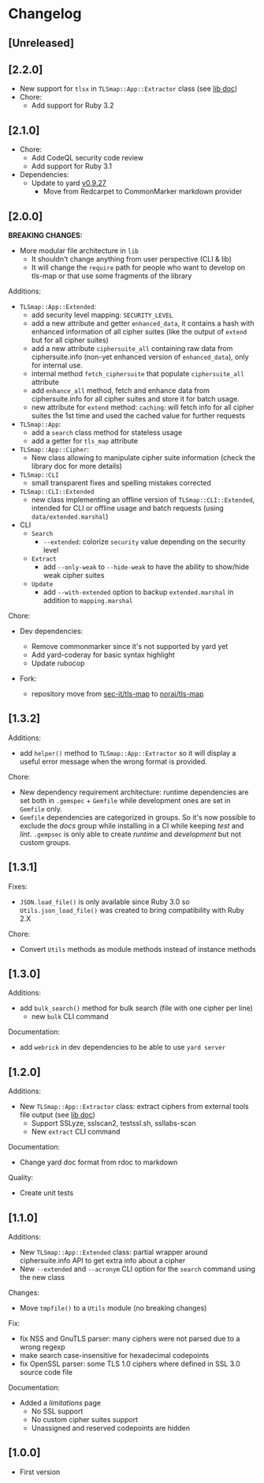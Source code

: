 # Changelog

## [Unreleased]

## [2.2.0]

- New support for `tlsx` in `TLSmap::App::Extractor` class (see [lib doc](https://noraj.github.io/tls-map/yard/TLSmap/App/Extractor))
- Chore:
  - Add support for Ruby 3.2

## [2.1.0]

- Chore:
  - Add CodeQL security code review
  - Add support for Ruby 3.1
- Dependencies:
  - Update to yard [v0.9.27](https://github.com/lsegal/yard/releases/tag/v0.9.27)
    - Move from Redcarpet to CommonMarker markdown provider

## [2.0.0]

**BREAKING CHANGES:**

- More modular file architecture in `lib`
  - It shouldn't change anything from user perspective (CLI & lib)
  - It will change the `require` path for people who want to develop on tls-map or that use some fragments of the library

Additions:

- `TLSmap::App::Extended`:
  - add security level mapping: `SECURITY_LEVEL`
  - add a new attribute and getter `enhanced_data`, it contains a hash with enhanced information of all cipher suites (like the output of `extend` but for all cipher suites)
  - add a new attribute `ciphersuite_all` containing raw data from ciphersuite.info (non-yet enhanced version of `enhanced_data`), only for internal use.
  - internal method `fetch_ciphersuite` that populate `ciphersuite_all` attribute
  - add `enhance_all` method, fetch and enhance data from ciphersuite.info for all cipher suites and store it for batch usage.
  - new attribute for `extend` method: `caching`: will fetch info for all cipher suites the 1st time and used the cached value for further requests
- `TLSmap::App`:
  - add a `search` class method for stateless usage
  - add a getter for `tls_map` attribute
- `TLSmap::App::Cipher`:
  - New class allowing to manipulate cipher suite information (check the library doc for more details)
- `TLSmap::CLI`
  - small transparent fixes and spelling mistakes corrected
- `TLSmap::CLI::Extended`
  - new class implementing an offline version of `TLSmap::CLI::Extended`, intended for CLI or offline usage and batch requests (using `data/extended.marshal`)
- CLI
  - `Search`
    - `--extended`: colorize `security` value depending on the security level
  - `Extract`
    - add `--only-weak` to `--hide-weak` to have the ability to show/hide weak cipher suites
  - `Update`
    - add `--with-extended` option to backup `extended.marshal` in addition to `mapping.marshal`

Chore:

- Dev dependencies:
  - Remove commonmarker since it's not supported by yard yet
  - Add yard-coderay for basic syntax highlight
  - Update rubocop

- Fork:
  - repository move from [sec-it/tls-map](https://github.com/sec-it/tls-map) to [noraj/tls-map](https://github.com/noraj/tls-map)

## [1.3.2]

Additions:

- add `helper()` method to `TLSmap::App::Extractor` so it will display a useful error message when the wrong format is provided.

Chore:

- New dependency requirement architecture: runtime dependencies are set both in `.gemspec` + `Gemfile` while development ones are set in `Gemfile` only.
- `Gemfile` dependencies are categorized in groups. So it's now possible to exclude the _docs_ group while installing in a CI while keeping _test_ and _lint_. `.gempsec` is only able to create _runtime_ and _development_ but not custom groups.

## [1.3.1]

Fixes:

- `JSON.load_file()` is only available since Ruby 3.0 so `Utils.json_load_file()` was created to bring compatibility with Ruby 2.X

Chore:

- Convert `Utils` methods as module methods instead of instance methods

## [1.3.0]

Additions:

- add `bulk_search()` method for bulk search (file with one cipher per line)
  - new `bulk` CLI command

Documentation:

- add `webrick` in dev dependencies to be able to use `yard server`

## [1.2.0]

Additions:

- New `TLSmap::App::Extractor` class: extract ciphers from external tools file output (see [lib doc](https://noraj.github.io/tls-map/yard/TLSmap/App/Extractor))
  - Support SSLyze, sslscan2, testssl.sh, ssllabs-scan
  - New `extract` CLI command

Documentation:

- Change yard doc format from rdoc to markdown

Quality:

- Create unit tests

## [1.1.0]

Additions:

- New `TLSmap::App::Extended` class: partial wrapper around ciphersuite.info API to get extra info about a cipher
- New `--extended` and `--acronym` CLI option for the `search` command using the new class

Changes:

- Move `tmpfile()` to a `Utils` module (no breaking changes)

Fix:

- fix NSS and GnuTLS parser: many ciphers were not parsed due to a wrong regexp
- make search case-insensitive for hexadecimal codepoints
- fix OpenSSL parser: some TLS 1.0 ciphers where defined in SSL 3.0 source code file

Documentation:

- Added a _limitations_ page
  - No SSL support
  - No custom cipher suites support
  - Unassigned and reserved codepoints are hidden

## [1.0.0]

- First version
